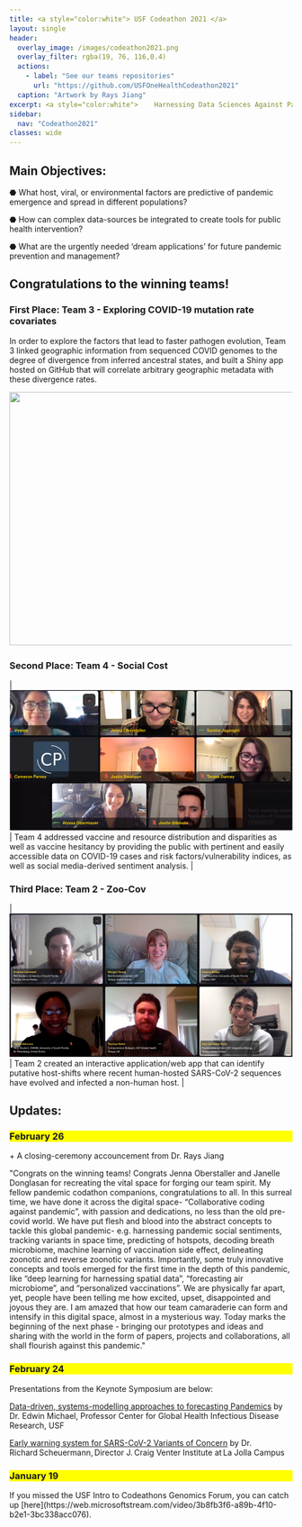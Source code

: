 ```yaml
---
title: <a style="color:white"> USF Codeathon 2021 </a>
layout: single
header:
  overlay_image: /images/codeathon2021.png
  overlay_filter: rgba(19, 76, 116,0.4)
  actions:
    - label: "See our teams repositories"
      url: "https://github.com/USFOneHealthCodeathon2021"
  caption: "Artwork by Rays Jiang"
excerpt: <a style="color:white">    Harnessing Data Sciences Against Pandemics</a>
sidebar:
  nav: "Codeathon2021"
classes: wide
---
```


## Main Objectives: 

⬣ What host, viral, or environmental factors are predictive of pandemic emergence and spread in different populations?

⬣ How can complex data-sources be integrated to create tools for public health intervention?

⬣ What are the urgently needed ‘dream applications’ for future pandemic prevention and management?

## Congratulations to the winning teams! 

### First Place: Team 3 - Exploring COVID-19 mutation rate covariates

In order to explore the factors that lead to faster pathogen evolution, Team 3 linked geographic information from sequenced COVID genomes to the degree of divergence from inferred ancestral states, and built a Shiny app hosted on GitHub that will correlate arbitrary geographic metadata with these divergence rates. 

<img src="https://github.com/usfomicshub/usfomicshub.github.io/blob/master/images/2021codeathon1st.png?raw=TRUE" class="center" width="800" height="450"> 

### Second Place: Team 4 - Social Cost 

| ![secondplace](/images/2021Codeathon2nd.png) | Team 4 addressed vaccine and resource distribution and disparities as well as vaccine hesitancy by providing the public with pertinent and easily accessible data on COVID-19 cases and risk factors/vulnerability indices, as well as social media-derived sentiment analysis. |

### Third Place: Team 2 - Zoo-Cov

| ![thirdplace](/images/2021Codeathon3rd.png) | Team 2 created an interactive application/web app that can identify putative host-shifts where recent human-hosted SARS-CoV-2 sequences have evolved and infected a non-human host. | 

## Updates:

<h3 style="background-color: #FFFF00">February 26</h3>
+ A closing-ceremony accouncement from Dr. Rays Jiang 

"Congrats on the winning teams! Congrats Jenna Oberstaller and Janelle Donglasan for recreating the vital space for forging our team spirit. My fellow pandemic codathon companions, congratulations to all. In this surreal time, we have done it across the digital space- “Collaborative coding against pandemic”, with passion and dedications, no less than the old pre-covid world. We have put flesh and blood into the abstract concepts to tackle this global pandemic- e.g. harnessing pandemic social sentiments, tracking variants in space time, predicting of hotspots, decoding breath microbiome, machine learning of vaccination side effect, delineating zoonotic and reverse zoonotic variants. Importantly, some truly innovative concepts and tools emerged for the first time in the depth of this pandemic,  like “deep learning for harnessing spatial data”, “forecasting air microbiome”, and “personalized vaccinations”. We are physically far apart, yet, people have been telling me how excited, upset, disappointed and joyous they are. I am amazed that how our team camaraderie can form and intensify in this digital space, almost in a mysterious way. Today marks the beginning of the next phase - bringing our prototypes and ideas and sharing with the world in the form of papers, projects and collaborations, all shall flourish against this pandemic."



<h3 style="background-color: #FFFF00">February 24</h3>
Presentations from the Keynote Symposium are below: 

[Data-driven, systems-modelling approaches to forecasting Pandemics](https://github.com/usfomicshub/USFOneHealthCodeathon2021/raw/master/SEIRcast%20forecasting%20system%202.23.2021.pptx)
by Dr. Edwin Michael, Professor 
Center for Global Health Infectious Disease Research, USF 


[Early warning system for SARS-CoV-2 Variants of Concern](https://github.com/usfomicshub/USFOneHealthCodeathon2021/raw/master/USF%20OneHealth%20Codeathon_24FEB2021.pptx)
by Dr. Richard Scheuermann, Director 
J. Craig Venter Institute at La Jolla Campus 


<h3 style="background-color: #FFFF00">January 19</h3>
If you missed the USF Intro to Codeathons Genomics Forum, you can catch up [here](https://web.microsoftstream.com/video/3b8fb3f6-a89b-4f10-b2e1-3bc338acc076).


